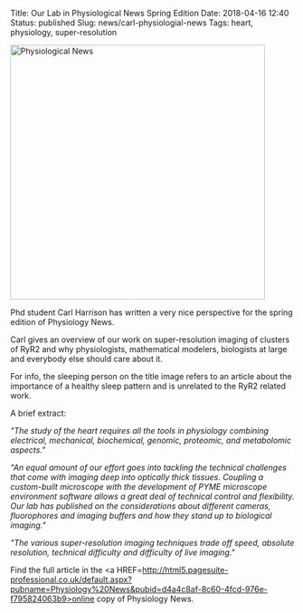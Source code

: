 Title: Our Lab in Physiological News Spring Edition
Date: 2018-04-16 12:40
Status: published
Slug: news/carl-physiologial-news
Tags: heart, physiology, super-resolution

<a HREF="/pdfs/PhysiologyNewsCarlArticle.pdf"><img width="450" src="{static}/images/news/CarlPhysiolNews.png" alt="Physiological News"></a>

Phd student Carl Harrison has written a very nice perspective for the spring edition of Physiology News.

Carl gives an overview of our work on super-resolution imaging of clusters of RyR2 and why physiologists, mathematical modelers, biologists at large and everybody else should care about it.

For info, the sleeping person on the title image refers to an article about the importance of a healthy sleep pattern and is unrelated to the RyR2 related work.

A brief extract:

_"The study of the heart requires all the
tools in physiology combining electrical, mechanical, biochemical, genomic, proteomic, and metabolomic aspects."_

_"An equal amount of our effort goes into tackling the technical challenges that come with imaging deep into optically thick tissues. Coupling a custom-built microscope with
the development of PYME microscope
environment software allows a great deal
of technical control and flexibility. Our
lab has published on the considerations about different cameras, fluorophores and imaging buffers and how they stand up to biological imaging."_

_"The various super-resolution imaging techniques trade off speed, absolute resolution, technical difficulty and difficulty of live imaging."_

Find the full article in the <a HREF=http://html5.pagesuite-professional.co.uk/default.aspx?pubname=Physiology%20News&pubid=d4a4c8af-8c60-4fcd-976e-f795824063b9>online copy of Physiology News</a>.
